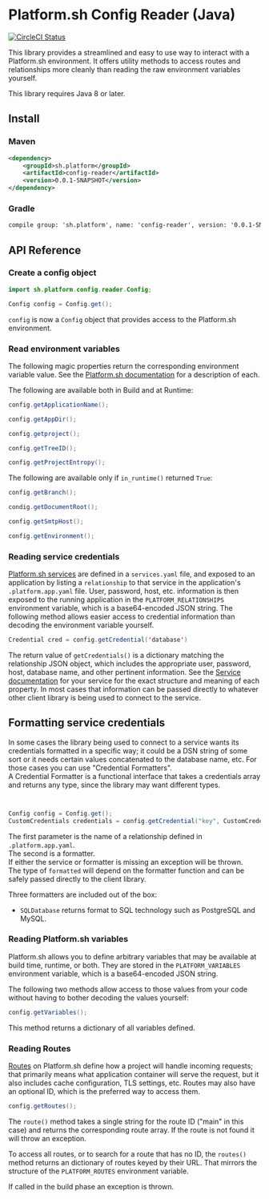 # Platform.sh Config Reader (Java)

[![CircleCI Status](https://circleci.com/gh/platformsh/config-reader-python.svg?style=shield&circle-token=:circle-token)](https://circleci.com/gh/platformsh/config-reader-python)

This library provides a streamlined and easy to use way to interact with a Platform.sh environment. It offers utility methods to access routes and relationships more cleanly than reading the raw environment variables yourself.

This library requires Java 8 or later.

## Install


### Maven 

```xml
<dependency>
    <groupId>sh.platform</groupId>
    <artifactId>config-reader</artifactId>
    <version>0.0.1-SNAPSHOT</version>
</dependency>
```

### Gradle 

```xml
compile group: 'sh.platform', name: 'config-reader', version: '0.0.1-SNAPSHOT'

```


## API Reference

### Create a config object

```java
import sh.platform.config.reader.Config;

Config config = Config.get();
```

`config` is now a `Config` object that provides access to the Platform.sh environment.


### Read environment variables

The following magic properties return the corresponding environment variable value.  See the [Platform.sh documentation](https://docs.platform.sh/development/variables.html) for a description of each.

The following are available both in Build and at Runtime:

```java
config.getApplicationName();

config.getAppDir();

config.getproject();

config.getTreeID();

config.getProjectEntropy();
```

The following are available only if `in_runtime()` returned `True`:

```java
config.getBranch();

condig.getDocumentRoot();

config.getSmtpHost();

config.getEnvironment();

```

### Reading service credentials

[Platform.sh services](https://docs.platform.sh/configuration/services.html) are defined in a `services.yaml` file, and exposed to an application by listing a `relationship` to that service in the application's `.platform.app.yaml` file.  User, password, host, etc. information is then exposed to the running application in the `PLATFORM_RELATIONSHIPS` environment variable, which is a base64-encoded JSON string.  The following method allows easier access to credential information than decoding the environment variable yourself.

```java
Credential cred = config.getCredential('database')
```

The return value of `getCredentials()` is a dictionary matching the relationship JSON object, which includes the appropriate user, password, host, database name, and other pertinent information.  See the [Service documentation](https://docs.platform.sh/configuration/services.html) for your service for the exact structure and meaning of each property.  In most cases that information can be passed directly to whatever other client library is being used to connect to the service.

## Formatting service credentials

In some cases the library being used to connect to a service wants its credentials formatted in a specific way; it could be a DSN string of some sort or it needs certain values concatenated to the database name, etc.  For those cases you can use "Credential Formatters".  
A Credential Formatter is a functional interface that takes a credentials array and returns any type, since the library may want different types.

```java


Config config = Config.get();
CustomCredentials credentials = config.getCredential("key", CustomCredentials::new);

```

The first parameter is the name of a relationship defined in `.platform.app.yaml`.  
The second is a formatter.  
If either the service or formatter is missing an exception will be thrown.  
The type of `formatted` will depend on the formatter function and can be safely passed directly to the client library.

Three formatters are included out of the box:

* `SQLDatabase` returns format to SQL technology such as PostgreSQL and MySQL.

### Reading Platform.sh variables

Platform.sh allows you to define arbitrary variables that may be available at build time, runtime, or both.  They are stored in the `PLATFORM_VARIABLES` environment variable, which is a base64-encoded JSON string.  

The following two methods allow access to those values from your code without having to bother decoding the values yourself:

```java
config.getVariables();
```

This method returns a dictionary of all variables defined. 


### Reading Routes

[Routes](https://docs.platform.sh/configuration/routes.html) on Platform.sh define how a project will handle incoming requests; that primarily means what application container will serve the request, but it also includes cache configuration, TLS settings, etc.  Routes may also have an optional ID, which is the preferred way to access them.

```java
config.getRoutes();
```

The `route()` method takes a single string for the route ID ("main" in this case) and returns the corresponding route array.  If the route is not found it will throw an exception.

To access all routes, or to search for a route that has no ID, the `routes()` method returns an dictionary of routes keyed by their URL.  That mirrors the structure of the `PLATFORM_ROUTES` environment variable.

If called in the build phase an exception is thrown.

